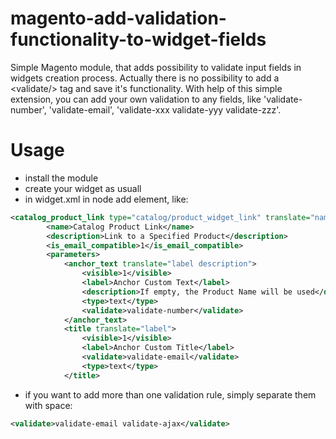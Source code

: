 # magento-add-validation-functionality-to-widget-fields
Simple Magento module, that adds possibility to validate input fields in widgets creation process. Actually there is no possibility to add a &lt;validate/> tag and save it's functionality. With help of this simple extension, you can add your own validation to any fields, like 'validate-number', 'validate-email', 'validate-xxx validate-yyy validate-zzz'. 

# Usage
* install the module
* create your widget as usuall
* in widget.xml in <parameters/> node add <validate/> element, like:
```xml
<catalog_product_link type="catalog/product_widget_link" translate="name description" module="catalog">
        <name>Catalog Product Link</name>
        <description>Link to a Specified Product</description>
        <is_email_compatible>1</is_email_compatible>
        <parameters>
            <anchor_text translate="label description">
                <visible>1</visible>
                <label>Anchor Custom Text</label>
                <description>If empty, the Product Name will be used</description>
                <type>text</type>
                <validate>validate-number</validate>
            </anchor_text>
            <title translate="label">
                <visible>1</visible>
                <label>Anchor Custom Title</label>
                <validate>validate-email</validate>
                <type>text</type>
            </title>
```
* if you want to add more than one validation rule, simply separate them with space:
```xml
<validate>validate-email validate-ajax</validate>
```

